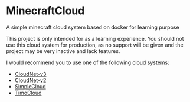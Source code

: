 # MinecraftCloud
A simple minecraft cloud system based on docker for learning purpose

This project is only intended for as a learning experience.
You should not use this cloud system for production, as no support will be given and the project may be very inactive and lack features.

I would recommend you to use one of the following cloud systems:
- [CloudNet-v3](https://github.com/CloudNetService/CloudNet-v3)
- [CloudNet-v2](https://github.com/CloudNetService/CloudNet)
- [SimpleCloud](https://github.com/theSimpleCloud/SimpleCloud)
- [TimoCloud](https://github.com/TimoCloud/TimoCloud)
